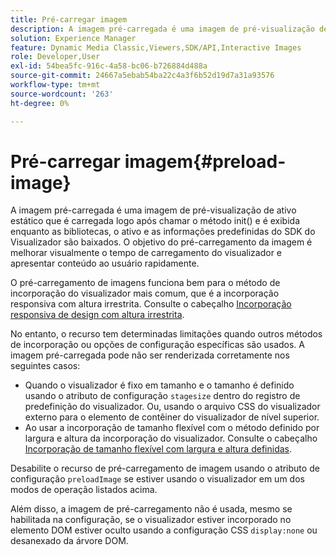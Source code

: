 ```yaml
---
title: Pré-carregar imagem
description: A imagem pré-carregada é uma imagem de pré-visualização de ativo estático que é carregada logo após chamar o método init() e é exibida enquanto as bibliotecas, o ativo e as informações predefinidas do SDK do Visualizador são baixados. O objetivo do pré-carregamento da imagem é melhorar visualmente o tempo de carregamento do visualizador e apresentar conteúdo ao usuário rapidamente.
solution: Experience Manager
feature: Dynamic Media Classic,Viewers,SDK/API,Interactive Images
role: Developer,User
exl-id: 54bea5fc-916c-4a58-bc06-b726884d488a
source-git-commit: 24667a5ebab54ba22c4a3f6b52d19d7a31a93576
workflow-type: tm+mt
source-wordcount: '263'
ht-degree: 0%

---
```


# Pré-carregar imagem{#preload-image}

A imagem pré-carregada é uma imagem de pré-visualização de ativo estático que é carregada logo após chamar o método init() e é exibida enquanto as bibliotecas, o ativo e as informações predefinidas do SDK do Visualizador são baixados. O objetivo do pré-carregamento da imagem é melhorar visualmente o tempo de carregamento do visualizador e apresentar conteúdo ao usuário rapidamente.

O pré-carregamento de imagens funciona bem para o método de incorporação do visualizador mais comum, que é a incorporação responsiva com altura irrestrita. Consulte o cabeçalho [Incorporação responsiva de design com altura irrestrita](../../c-html5-aem-asset-viewers/c-html5-aem-interactive-images/c-html5-aem-interactive-images.md#section-6bb5d3c502544ad18a58eafe12a13435).

No entanto, o recurso tem determinadas limitações quando outros métodos de incorporação ou opções de configuração específicas são usados. A imagem pré-carregada pode não ser renderizada corretamente nos seguintes casos:

* Quando o visualizador é fixo em tamanho e o tamanho é definido usando o atributo de configuração `stagesize` dentro do registro de predefinição do visualizador. Ou, usando o arquivo CSS do visualizador externo para o elemento de contêiner do visualizador de nível superior.
* Ao usar a incorporação de tamanho flexível com o método definido por largura e altura da incorporação do visualizador. Consulte o cabeçalho [Incorporação de tamanho flexível com largura e altura definidas](../../c-html5-aem-asset-viewers/c-html5-aem-interactive-images/c-html5-aem-interactive-images.md#section-6bb5d3c502544ad18a58eafe12a13435).

Desabilite o recurso de pré-carregamento de imagem usando o atributo de configuração `preloadImage` se estiver usando o visualizador em um dos modos de operação listados acima.

Além disso, a imagem de pré-carregamento não é usada, mesmo se habilitada na configuração, se o visualizador estiver incorporado no elemento DOM estiver oculto usando a configuração CSS `display:none` ou desanexado da árvore DOM.
